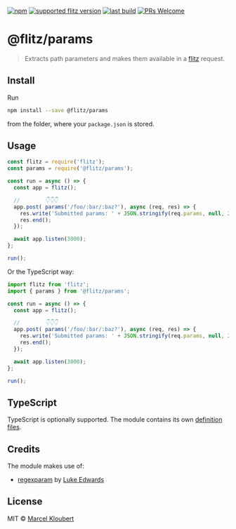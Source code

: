 [![npm](https://img.shields.io/npm/v/@flitz/params.svg)](https://www.npmjs.com/package/@flitz/params) [![supported flitz version](https://img.shields.io/static/v1?label=flitz&message=0.14.0%2B&color=blue)](https://github.com/flitz-js/flitz) [![last build](https://img.shields.io/github/workflow/status/flitz-js/params/Publish)](https://github.com/flitz-js/params/actions?query=workflow%3APublish) [![PRs Welcome](https://img.shields.io/badge/PRs-welcome-brightgreen.svg?style=flat-square)](https://github.com/flitz-js/params/pulls)

# @flitz/params

> Extracts path parameters and makes them available in a [flitz](https://github.com/flitz-js/flitz) request.

## Install

Run

```bash
npm install --save @flitz/params
```

from the folder, where your `package.json` is stored.

## Usage

```javascript
const flitz = require('flitz');
const params = require('@flitz/params');

const run = async () => {
  const app = flitz();

  //        👇👇👇
  app.post( params('/foo/:bar/:baz?'), async (req, res) => {
    res.write('Submitted params: ' + JSON.stringify(req.params, null, 2));
    res.end();
  });

  await app.listen(3000);
};

run();
```

Or the TypeScript way:

```typescript
import flitz from 'flitz';
import { params } from '@flitz/params';

const run = async () => {
  const app = flitz();

  //        👇👇👇
  app.post( params('/foo/:bar/:baz?'), async (req, res) => {
    res.write('Submitted params: ' + JSON.stringify(req.params, null, 2));
    res.end();
  });

  await app.listen(3000);
};

run();
```

## TypeScript

TypeScript is optionally supported. The module contains its own [definition files](https://www.typescriptlang.org/docs/handbook/declaration-files/introduction.html).

## Credits

The module makes use of:

* [regexparam](https://github.com/lukeed/regexparam) by [Luke Edwards](https://github.com/lukeed)

## License

MIT © [Marcel Kloubert](https://github.com/mkloubert)

